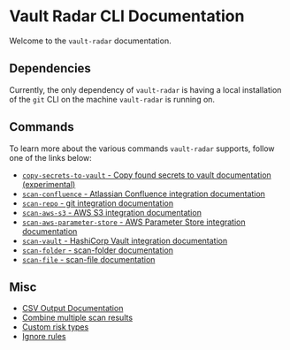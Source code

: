 # Vault Radar CLI Documentation

Welcome to the `vault-radar` documentation.

## Dependencies
Currently, the only dependency of `vault-radar` is having a local installation of the `git` CLI on the machine `vault-radar` is running on.

## Commands
To learn more about the various commands `vault-radar` supports, follow one of the links below:

* [`copy-secrets-to-vault` - Copy found secrets to vault documentation (experimental)](copy-secrets-to-vault.md)
* [`scan-confluence` - Atlassian Confluence integration documentation](confluence.md)
* [`scan-repo` - git integration documentation](git.md)
* [`scan-aws-s3` - AWS S3 integration documentation](aws-s3.md)
* [`scan-aws-parameter-store` - AWS Parameter Store integration documentation](aws-parameter-store.md)
* [`scan-vault` - HashiCorp Vault integration documentation](vault.md)
* [`scan-folder` - scan-folder documentation](folder.md)
* [`scan-file` - scan-file documentation](file.md)

## Misc

* [CSV Output Documentation](csv-output.md)
* [Combine multiple scan results](combine-multiple-scan-results.md)
* [Custom risk types](custom-risk-types.md) 
* [Ignore rules](ignore-rules.md)